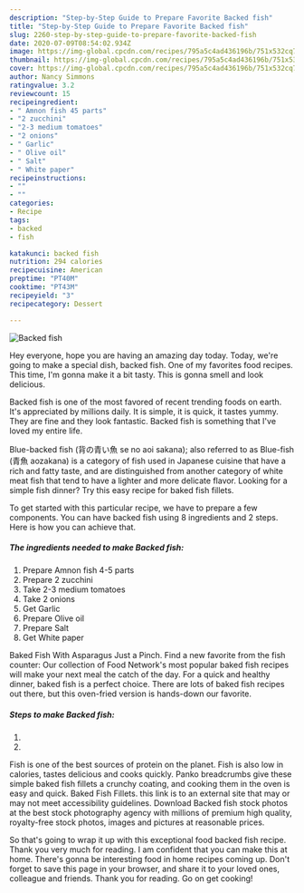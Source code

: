 ```yaml
---
description: "Step-by-Step Guide to Prepare Favorite Backed fish"
title: "Step-by-Step Guide to Prepare Favorite Backed fish"
slug: 2260-step-by-step-guide-to-prepare-favorite-backed-fish
date: 2020-07-09T08:54:02.934Z
image: https://img-global.cpcdn.com/recipes/795a5c4ad436196b/751x532cq70/backed-fish-recipe-main-photo.jpg
thumbnail: https://img-global.cpcdn.com/recipes/795a5c4ad436196b/751x532cq70/backed-fish-recipe-main-photo.jpg
cover: https://img-global.cpcdn.com/recipes/795a5c4ad436196b/751x532cq70/backed-fish-recipe-main-photo.jpg
author: Nancy Simmons
ratingvalue: 3.2
reviewcount: 15
recipeingredient:
- " Amnon fish 45 parts"
- "2 zucchini"
- "2-3 medium tomatoes"
- "2 onions"
- " Garlic"
- " Olive oil"
- " Salt"
- " White paper"
recipeinstructions:
- ""
- ""
categories:
- Recipe
tags:
- backed
- fish

katakunci: backed fish 
nutrition: 294 calories
recipecuisine: American
preptime: "PT40M"
cooktime: "PT43M"
recipeyield: "3"
recipecategory: Dessert

---
```



![Backed fish](https://img-global.cpcdn.com/recipes/795a5c4ad436196b/751x532cq70/backed-fish-recipe-main-photo.jpg)

Hey everyone, hope you are having an amazing day today. Today, we're going to make a special dish, backed fish. One of my favorites food recipes. This time, I'm gonna make it a bit tasty. This is gonna smell and look delicious.

Backed fish is one of the most favored of recent trending foods on earth. It's appreciated by millions daily. It is simple, it is quick, it tastes yummy. They are fine and they look fantastic. Backed fish is something that I've loved my entire life.

Blue-backed fish (背の青い魚 se no aoi sakana); also referred to as Blue-fish (青魚 aozakana) is a category of fish used in Japanese cuisine that have a rich and fatty taste, and are distinguished from another category of white meat fish that tend to have a lighter and more delicate flavor. Looking for a simple fish dinner? Try this easy recipe for baked fish fillets.


To get started with this particular recipe, we have to prepare a few components. You can have backed fish using 8 ingredients and 2 steps. Here is how you can achieve that.

<!--inarticleads1-->

##### The ingredients needed to make Backed fish:

1. Prepare  Amnon fish 4-5 parts
1. Prepare 2 zucchini
1. Take 2-3 medium tomatoes
1. Take 2 onions
1. Get  Garlic
1. Prepare  Olive oil
1. Prepare  Salt
1. Get  White paper


Baked Fish With Asparagus Just a Pinch. Find a new favorite from the fish counter: Our collection of Food Network&#39;s most popular baked fish recipes will make your next meal the catch of the day. For a quick and healthy dinner, baked fish is a perfect choice. There are lots of baked fish recipes out there, but this oven-fried version is hands-down our favorite. 

<!--inarticleads2-->

##### Steps to make Backed fish:

1. 
1. 


Fish is one of the best sources of protein on the planet. Fish is also low in calories, tastes delicious and cooks quickly. Panko breadcrumbs give these simple baked fish fillets a crunchy coating, and cooking them in the oven is easy and quick. Baked Fish Fillets. this link is to an external site that may or may not meet accessibility guidelines. Download Backed fish stock photos at the best stock photography agency with millions of premium high quality, royalty-free stock photos, images and pictures at reasonable prices. 

So that's going to wrap it up with this exceptional food backed fish recipe. Thank you very much for reading. I am confident that you can make this at home. There's gonna be interesting food in home recipes coming up. Don't forget to save this page in your browser, and share it to your loved ones, colleague and friends. Thank you for reading. Go on get cooking!
